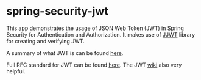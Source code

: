# spring-security-jwt
This app demonstrates the usage of JSON Web Token (JWT) in Spring Security for Authentication and Authorization. It makes use of [JJWT](https://github.com/jwtk/jjwt) library for creating and verifying JWT.

A summary of what JWT is can be found [here](https://github.com/jwtk/jjwt#overview).

Full RFC standard for JWT can be found [here](https://tools.ietf.org/html/rfc7519). The JWT [wiki](https://en.wikipedia.org/wiki/JSON_Web_Token) also very helpful.